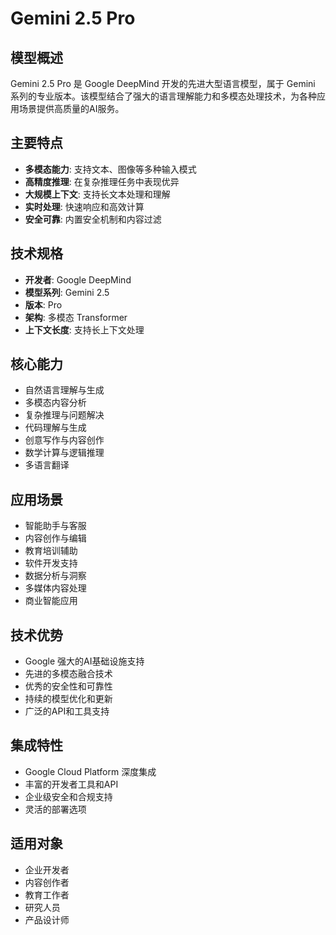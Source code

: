 # Gemini 2.5 Pro

## 模型概述
Gemini 2.5 Pro 是 Google DeepMind 开发的先进大型语言模型，属于 Gemini 系列的专业版本。该模型结合了强大的语言理解能力和多模态处理技术，为各种应用场景提供高质量的AI服务。

## 主要特点
- **多模态能力**: 支持文本、图像等多种输入模式
- **高精度推理**: 在复杂推理任务中表现优异
- **大规模上下文**: 支持长文本处理和理解
- **实时处理**: 快速响应和高效计算
- **安全可靠**: 内置安全机制和内容过滤

## 技术规格
- **开发者**: Google DeepMind
- **模型系列**: Gemini 2.5
- **版本**: Pro
- **架构**: 多模态 Transformer
- **上下文长度**: 支持长上下文处理

## 核心能力
- 自然语言理解与生成
- 多模态内容分析
- 复杂推理与问题解决
- 代码理解与生成
- 创意写作与内容创作
- 数学计算与逻辑推理
- 多语言翻译

## 应用场景
- 智能助手与客服
- 内容创作与编辑
- 教育培训辅助
- 软件开发支持
- 数据分析与洞察
- 多媒体内容处理
- 商业智能应用

## 技术优势
- Google 强大的AI基础设施支持
- 先进的多模态融合技术
- 优秀的安全性和可靠性
- 持续的模型优化和更新
- 广泛的API和工具支持

## 集成特性
- Google Cloud Platform 深度集成
- 丰富的开发者工具和API
- 企业级安全和合规支持
- 灵活的部署选项

## 适用对象
- 企业开发者
- 内容创作者
- 教育工作者
- 研究人员
- 产品设计师 